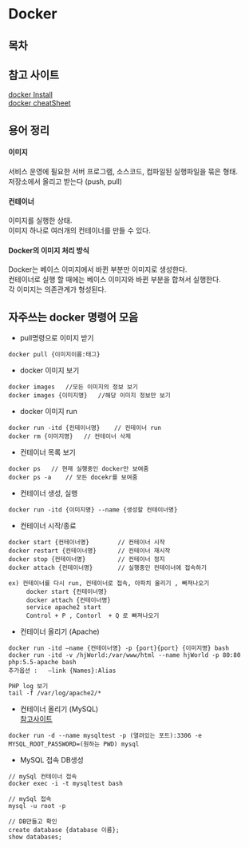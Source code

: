 # Docker

## 목차

## 참고 사이트

[docker Install](http://blog.nacyot.com/articles/2014-01-27-easy-deploy-with-docker/) <br>
[docker cheatSheet](https://gist.github.com/nacyot/8366310)

## 용어 정리
#### 이미지

서비스 운영에 필요한 서버 프로그램, 소스코드, 컴파일된 실행파일을 묶은 형태. <br>
저장소에서 올리고 받는다 (push, pull)

#### 컨테이너

이미지를 실행한 상태. <br>
이미지 하나로 여러개의 컨테이너를 만들 수 있다.

#### Docker의 이미지 처리 방식

Docker는 베이스 이미지에서 바뀐 부분만 이미지로 생성한다. <br>
컨테이너로 실행 할 때에는 베이스 이미지와 바뀐 부분을 합쳐서 실행한다. <br>
각 이미지는 의존관계가 형성된다. <br>

## 자주쓰는 docker 명령어 모음

- pull명령으로 이미지 받기

``` 
docker pull {이미지이름:태그}
```

- docker 이미지 보기
``` 
docker images   //모든 이미지의 정보 보기
docker images {이미지명}   //해당 이미지 정보만 보기
```

- docker 이미지 run
```
docker run -itd {컨테이너명}    // 컨테이너 run
docker rm {이미지명}   // 컨테이너 삭제
```

- 컨테이너 목록 보기
```
docker ps   // 현재 실행중인 docker만 보여줌
docker ps -a    // 모든 docekr를 보여줌
```

- 컨테이너 생성, 실행
```
docker run -itd {이미지명} --name {생성할 컨테이너명}
```

- 컨테이너 시작/종료
```
docker start {컨테이너명}        // 컨테이너 시작
docker restart {컨테이너명}      // 컨테이너 재시작
docker stop {컨테이너명}         // 컨테이너 정지
docker attach {컨테이너명}       // 실행중인 컨테이너에 접속하기

ex) 컨테이너를 다시 run, 컨테이너로 접속, 아파치 올리기 , 빠져나오기
     docker start {컨테이너명}
     docker attach {컨테이너명}
     service apache2 start
     Control + P , Contorl  + Q 로 빠져나오기
```

- 컨테이너 올리기 (Apache)
```
docker run -itd —name {컨테이너명} -p {port}{port} {이미지명} bash
docker run -itd -v /hjWorld:/var/www/html --name hjWorld -p 80:80 php:5.5-apache bash
추가옵션 :   —link {Names}:Alias

PHP log 보기
tail -f /var/log/apache2/*
```

- 컨테이너 올리기 (MySQL)  
[참고사이트](http://blog.naver.com/PsssostView.nhn?blogId=alice_k106&logNo=220347048673)
```
docker run -d --name mysqltest -p (열려있는 포트):3306 -e MYSQL_ROOT_PASSWORD=(원하는 PWD) mysql
```
- MySQL 접속 DB생성

```
// mySql 컨테이너 접속
docker exec -i -t mysqltest bash

// mySql 접속
mysql -u root -p

// DB만들고 확인
create database {database 이름};
show databases;
```    













